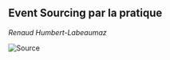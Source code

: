 ## Event Sourcing par la pratique

_Renaud Humbert-Labeaumaz_

![Source](slides/images/source.jpg) <!-- .element: style="border: 0" height="400px"-->
